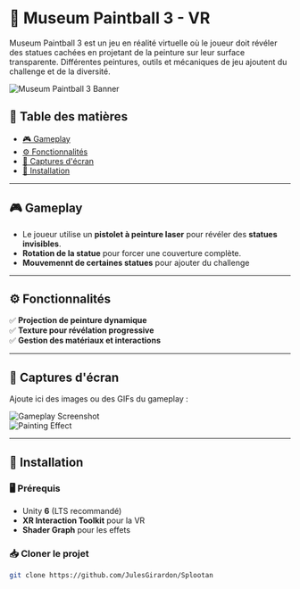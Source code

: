 # 🎨 Museum Paintball 3 - VR

Museum Paintball 3 est un jeu en réalité virtuelle où le joueur doit révéler des statues cachées en projetant de la peinture sur leur surface transparente. Différentes peintures, outils et mécaniques de jeu ajoutent du challenge et de la diversité.

![Museum Paintball 3 Banner](docs/banner.png) <!-- Ajouter une bannière du projet si possible -->

## 📌 **Table des matières**
- [🎮 Gameplay](#-gameplay)
- [⚙️ Fonctionnalités](#️-fonctionnalités)
- [📸 Captures d'écran](#-captures-décran)
- [🚀 Installation](#-installation)

---

## 🎮 **Gameplay**
- Le joueur utilise un **pistolet à peinture laser** pour révéler des **statues invisibles**.
- **Rotation de la statue** pour forcer une couverture complète.
- **Mouvemennt de certaines statues** pour ajouter du challenge

---

## ⚙️ **Fonctionnalités**
✅ **Projection de peinture dynamique**  
✅ **Texture pour révélation progressive**  
✅ **Gestion des matériaux et interactions**  

---

## 📸 **Captures d'écran**
Ajoute ici des images ou des GIFs du gameplay :

![Gameplay Screenshot](docs/screenshot1.png)  
![Painting Effect](docs/screenshot2.gif)

---

## 🚀 **Installation**
### 🖥️ Prérequis  
- Unity **6** (LTS recommandé)  
- **XR Interaction Toolkit** pour la VR  
- **Shader Graph** pour les effets  

### 📥 Cloner le projet  
```bash
git clone https://github.com/JulesGirardon/Splootan
